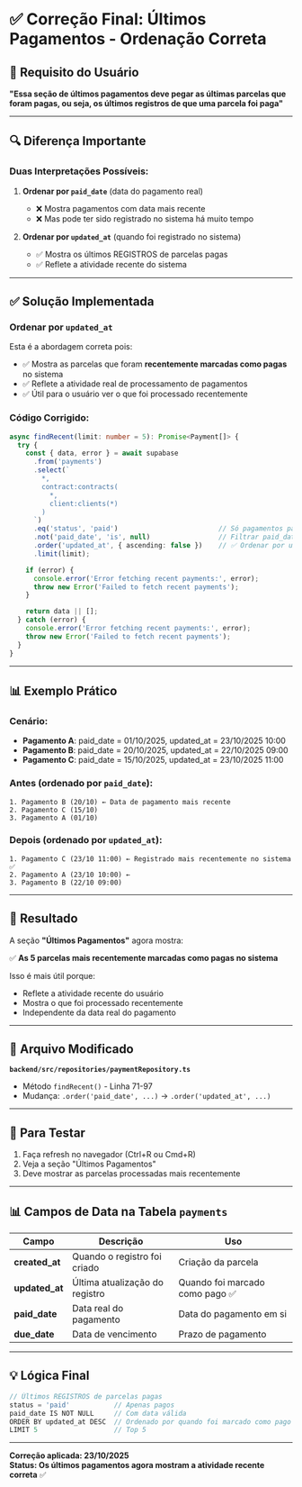 # ✅ Correção Final: Últimos Pagamentos - Ordenação Correta

## 🎯 Requisito do Usuário

**"Essa seção de últimos pagamentos deve pegar as últimas parcelas que foram pagas, ou seja, os últimos registros de que uma parcela foi paga"**

---

## 🔍 Diferença Importante

### Duas Interpretações Possíveis:

1. **Ordenar por `paid_date`** (data do pagamento real)
   - ❌ Mostra pagamentos com data mais recente
   - ❌ Mas pode ter sido registrado no sistema há muito tempo

2. **Ordenar por `updated_at`** (quando foi registrado no sistema)
   - ✅ Mostra os últimos REGISTROS de parcelas pagas
   - ✅ Reflete a atividade recente do sistema

---

## ✅ Solução Implementada

### **Ordenar por `updated_at`** 

Esta é a abordagem correta pois:
- ✅ Mostra as parcelas que foram **recentemente marcadas como pagas** no sistema
- ✅ Reflete a atividade real de processamento de pagamentos
- ✅ Útil para o usuário ver o que foi processado recentemente

### Código Corrigido:

```typescript
async findRecent(limit: number = 5): Promise<Payment[]> {
  try {
    const { data, error } = await supabase
      .from('payments')
      .select(`
        *,
        contract:contracts(
          *,
          client:clients(*)
        )
      `)
      .eq('status', 'paid')                         // Só pagamentos pagos
      .not('paid_date', 'is', null)                 // Filtrar paid_date nulo
      .order('updated_at', { ascending: false })    // ✅ Ordenar por updated_at
      .limit(limit);

    if (error) {
      console.error('Error fetching recent payments:', error);
      throw new Error('Failed to fetch recent payments');
    }

    return data || [];
  } catch (error) {
    console.error('Error fetching recent payments:', error);
    throw new Error('Failed to fetch recent payments');
  }
}
```

---

## 📊 Exemplo Prático

### Cenário:
- **Pagamento A**: paid_date = 01/10/2025, updated_at = 23/10/2025 10:00
- **Pagamento B**: paid_date = 20/10/2025, updated_at = 22/10/2025 09:00
- **Pagamento C**: paid_date = 15/10/2025, updated_at = 23/10/2025 11:00

### Antes (ordenado por `paid_date`):
```
1. Pagamento B (20/10) ← Data de pagamento mais recente
2. Pagamento C (15/10)
3. Pagamento A (01/10)
```

### Depois (ordenado por `updated_at`):
```
1. Pagamento C (23/10 11:00) ← Registrado mais recentemente no sistema ✅
2. Pagamento A (23/10 10:00) ← 
3. Pagamento B (22/10 09:00)
```

---

## 🎯 Resultado

A seção **"Últimos Pagamentos"** agora mostra:

✅ **As 5 parcelas mais recentemente marcadas como pagas no sistema**

Isso é mais útil porque:
- Reflete a atividade recente do usuário
- Mostra o que foi processado recentemente
- Independente da data real do pagamento

---

## 📁 Arquivo Modificado

**`backend/src/repositories/paymentRepository.ts`**
- Método `findRecent()` - Linha 71-97
- Mudança: `.order('paid_date', ...)` → `.order('updated_at', ...)`

---

## 🔄 Para Testar

1. Faça refresh no navegador (Ctrl+R ou Cmd+R)
2. Veja a seção "Últimos Pagamentos"
3. Deve mostrar as parcelas processadas mais recentemente

---

## 📊 Campos de Data na Tabela `payments`

| Campo | Descrição | Uso |
|-------|-----------|-----|
| **created_at** | Quando o registro foi criado | Criação da parcela |
| **updated_at** | Última atualização do registro | Quando foi marcado como pago ✅ |
| **paid_date** | Data real do pagamento | Data do pagamento em si |
| **due_date** | Data de vencimento | Prazo de pagamento |

---

## 💡 Lógica Final

```typescript
// Últimos REGISTROS de parcelas pagas
status = 'paid'           // Apenas pagos
paid_date IS NOT NULL     // Com data válida
ORDER BY updated_at DESC  // Ordenado por quando foi marcado como pago
LIMIT 5                   // Top 5
```

---

**Correção aplicada: 23/10/2025**  
**Status: Os últimos pagamentos agora mostram a atividade recente correta** ✅


